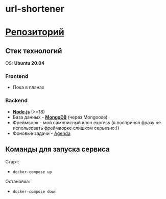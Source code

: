 # url-shortener
# [Репозиторий](https://github.com/VadimMukabenov/url-shortener) 

## Стек технологий
OS: **Ubuntu 20.04**

### Frontend
  * Пока в планах
### Backend
  * [**Node.js**](https://learn.javascript.ru/screencast/nodejs) (>=18)
  * База данных - [**MongoDB**](https://www.mongodb.com/) (через Mongoose)
  * Фреймворк - мой самописный клон express (я воспринял фразу не использовать фреймворке слишком серьезно:))
  * Фоновые задачи - [Agenda](https://github.com/agenda/agenda)

## Команды для запуска сервиса
Старт: 
- ```
  docker-compose up
  ```
  
Остановка: 
- ```
  docker-compose down
  ```
